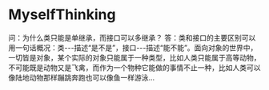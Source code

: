 # MyselfThinking
问：为什么类只能是单继承，而接口可以多继承？
答：类和接口的主要区别可以用一句话概况：类---描述“是不是”，接口---描述“能不能”。面向对象的世界中，一切皆是对象，某个实际的对象只能属于一种类型，比如人类只能属于高等动物，不可能既是动物又是飞禽，而作为一个物种它能做的事情不止一种，比如人类可以像陆地动物那样蹦跳奔跑也可以像鱼一样游泳...
